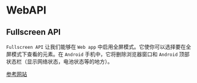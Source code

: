 # WebAPI

## Fullscreen API

`Fullscreen API` 让我们能够在 `Web app` 中启用全屏模式。它使你可以选择要在全屏模式下查看的元素。在 `Android` 手机中，它将删除浏览器窗口和 `Android` 顶部状态栏（显示网络状态，电池状态等的地方）。

[参考网站](https://juejin.im/post/5ee8c60ef265da76ed486e20?utm_source=gold_browser_extension#heading-1)